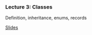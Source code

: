 ### Lecture 3: Classes
Definition, inheritance, enums, records


[Slides](https://docs.google.com/presentation/d/1l_WnEz23LvYBFbX4JVCnNcJJusNBj0QJbyE_t153dJ4/edit)